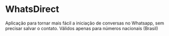 # WhatsDirect
Aplicação para tornar mais fácil a iniciação de conversas no Whatsapp, sem precisar salvar o contato.
  Válidos apenas para números nacionais (Brasil)
